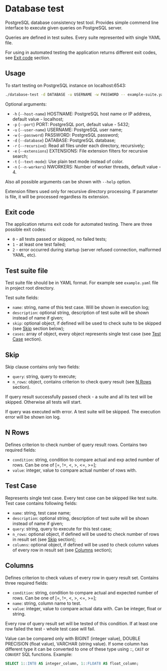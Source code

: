 # Database test

PostgreSQL database consistency test tool. Provides simple commend line interface to execute given queries on PostgreSQL server.

Queries are defined in test suites. Every suite represented with single YAML file.

For using in automated testing the application returns different exit codes, see [Exit code](#markdown-header-exit-code) section.

## Usage

To start testing on PostgreSQL instance on localhost:6543:

```bash
./database-test -d DATABASE -u USERNAME -w PASSWORD -- example-suite.yaml ...
```

Optional arguments:

* `-h` (`--host-name`) HOSTNAME: PostgreSQL host name or IP address, default value - localhost;
* `-p` (`--port`) PORT: PostgreSQL port, default value - 5432;
* `-u` (`--user-name`) USERNAME: PostgreSQL user name;
* `-w` (`--password`) PASSWORD: PostgreSQL password;
* `-d` (`--database`) DATABASE: PostgreSQL database;
* `-r` (`--recursive`): Read all files under each directory, recursively;
* `-e` (`--extensions`) EXTENSIONS: File extension filters for recursive search;
* `-t` (`--text-mode`): Use plain text mode instead of color.
* `-n` (`--n-workers`) NWORKERS: Number of worker threads, default value - 4.

Also all possible arguments can be shown with `--help` option.

Extension filters used only for recursive directory processing. If parameter is file, it will be processed regardless its extension.

## Exit code

The application returns exit code for automated testing. There are three possible exit codes:

* `0` - all tests passed or skipped, no failed tests;
* `1` - at least one test failed;
* `2` - error occurred during startup (server refused connection, malformed YAML, etc).

## Test suite file

Test suite file should be in YAML format. For example see `example.yaml` file in project root directory.

Test suite fields:

* `name`: string, name of this test case. Will be shown in execution log;
* `description`: optional string, description of test suite will be shown instead of name if given;
* `skip`: optional object, if defined will be used to check suite to be skipped (see [Skip](#markdown-header-skip) section below);
* `cases`: array of object, every object represents single test case (see [Test Case](#markdown-header-test-case) section).

## Skip

Skip clause contains only two fields:

* `query`: string, query to execute;
* `n_rows`: object, contains criterion to check query result (see [N Rows](#markdown-header-n-rows) section).

If query result successfully passed check - a suite and all its test will be skipped. Otherwise all tests will start.

If query was executed with error. A test suite will be skipped. The execution error will be shown ion log.

## N Rows

Defines criterion to check number of query result rows. Contains two required fields:

* `condition`: string, condition to compare actual and exp acted number of rows. Can be one of [=, !=, <, >, <=, >=];
* `value`: integer, value to compare actual number of rows with.

## Test Case

Represents single test case. Every test case can be skipped like test suite. Test case contains following fields:

* `name`: string, test case name;
* `description`: optional string, description of test suite will be shown instead of name if given;
* `query`: string, query to execute for this test case;
* `n_rows`: optional object, if defined will be used to check number of rows in result set (see [Skip](#markdown-header-skip) section);
* `columns`: optional object, if defined will be used to check column values of every row in result set (see [Columns](#markdown-header-columns) section);

## Columns

Defines criterion to check values of every row in query result set. Contains three required fields:

* `condition`: string, condition to compare actual and expected number of rows. Can be one of [=, !=, <, >, <=, >=];
* `name`: string, column name to test.
* `value`: integer, value to compare actual data with. Can be integer, float or string.

Every row of query result set will be tested of this condition. If at least one row failed the test - whole test case will fail.

Value can be compared only with BIGINT (integer value), DOUBLE PRECISION (float value), VARCHAR (string value). If some column has different type it can be converted to one of these type using ::, `CAST` or `CONVERT` SQL functions. Example:

```sql
SELECT 1::INT8 AS integer_column, 1::FLOAT8 AS float_column;
```
